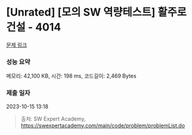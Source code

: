 # [Unrated] [모의 SW 역량테스트] 활주로 건설 - 4014 

[문제 링크](https://swexpertacademy.com/main/code/problem/problemDetail.do?contestProbId=AWIeW7FakkUDFAVH) 

### 성능 요약

메모리: 42,100 KB, 시간: 198 ms, 코드길이: 2,469 Bytes

### 제출 일자

2023-10-15 13:18



> 출처: SW Expert Academy, https://swexpertacademy.com/main/code/problem/problemList.do